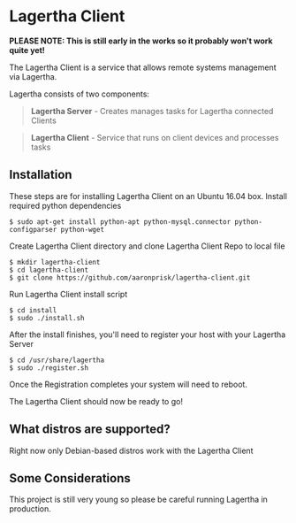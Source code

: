 # Lagertha Client
**PLEASE NOTE: This is still early in the works so it probably won't work quite yet!**

The Lagertha Client is a service that allows remote systems management via Lagertha.

Lagertha consists of two components:

>**Lagertha Server** - Creates manages tasks for Lagertha connected Clients

> **Lagertha Client** - Service that runs on client devices and processes tasks


## Installation

These steps are for installing Lagertha Client on an Ubuntu 16.04  box.
Install required python dependencies
```
$ sudo apt-get install python-apt python-mysql.connector python-configparser python-wget 
```
Create Lagertha Client directory and clone Lagertha Client Repo to local file
```
$ mkdir lagertha-client
$ cd lagertha-client
$ git clone https://github.com/aaronprisk/lagertha-client.git
```
Run Lagertha Client install script
```
$ cd install
$ sudo ./install.sh
```

After the install finishes, you'll need to register your host with your Lagertha Server
```
$ cd /usr/share/lagertha
$ sudo ./register.sh
```
Once the Registration completes your system will need to reboot.

The Lagertha Client should now be ready to go!

## What distros are supported?
Right now only Debian-based distros work with the Lagertha Client

## Some Considerations

This project is still very young so please be careful running Lagertha in production. 
